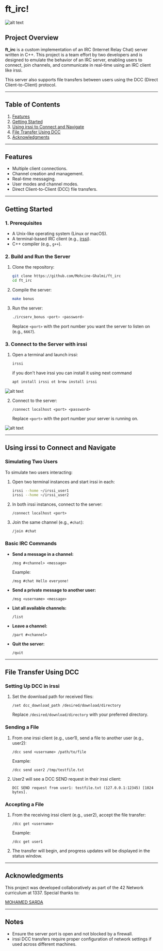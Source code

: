 # ft_irc!

![alt text](images/image3.png)

## Project Overview
**ft_irc** is a custom implementation of an IRC (Internet Relay Chat) server written in C++. This project is a team effort by two developers and is designed to emulate the behavior of an IRC server, enabling users to connect, join channels, and communicate in real-time using an IRC client like irssi.

This server also supports file transfers between users using the DCC (Direct Client-to-Client) protocol.

---

## Table of Contents
1. [Features](#features)
2. [Getting Started](#getting-started)
3. [Using irssi to Connect and Navigate](#using-irssi-to-connect-and-navigate)
4. [File Transfer Using DCC](#file-transfer-using-dcc)
5. [Acknowledgments](#acknowledgments)

---

## Features
- Multiple client connections.
- Channel creation and management.
- Real-time messaging.
- User modes and channel modes.
- Direct Client-to-Client (DCC) file transfers.

---

## Getting Started

### 1. Prerequisites
- A Unix-like operating system (Linux or macOS).
- A terminal-based IRC client (e.g., [irssi](https://irssi.org/)).
- C++ compiler (e.g., `g++`).

### 2. Build and Run the Server
1. Clone the repository:
   ```bash
   git clone https://github.com/Mohcine-Ghalmi/ft_irc
   cd ft_irc
   ```

2. Compile the server:
   ```bash
   make bonus
   ```

3. Run the server:
   ```bash
   ./ircserv_bonus <port> <password>
   ```
   Replace `<port>` with the port number you want the server to listen on (e.g., `6667`).


### 3. Connect to the Server with irssi
1. Open a terminal and launch irssi:
   ```bash
   irssi
   ```

   if you don't have irssi you can install it using next command 
   ```bash
   apt install irssi ot brew install irssi
   ```



![alt text](images/image.png)

2. Connect to the server:
   ```
   /connect localhost <port> <password> 
   ```
   Replace `<port>` with the port number your server is running on.

![alt text](images/image1.png)

---

## Using irssi to Connect and Navigate

### Simulating Two Users
To simulate two users interacting:
1. Open two terminal instances and start irssi in each:
   ```bash
   irssi --home ~/irssi_user1
   irssi --home ~/irssi_user2
   ```

2. In both irssi instances, connect to the server:
   ```
   /connect localhost <port>
   ```

3. Join the same channel (e.g., `#chat`):
   ```
   /join #chat
   ```

### Basic IRC Commands
- **Send a message in a channel:**
  ```
  /msg #<channel> <message>
  ```
  Example:
  ```
  /msg #chat Hello everyone!
  ```

- **Send a private message to another user:**
  ```
  /msg <username> <message>
  ```

- **List all available channels:**
  ```
  /list
  ```

- **Leave a channel:**
  ```
  /part #<channel>
  ```

- **Quit the server:**
  ```
  /quit
  ```

---

## File Transfer Using DCC

### Setting Up DCC in irssi
1. Set the download path for received files:
   ```
   /set dcc_download_path /desired/download/directory
   ```
   Replace `/desired/download/directory` with your preferred directory.

### Sending a File
1. From one irssi client (e.g., user1), send a file to another user (e.g., user2):
   ```
   /dcc send <username> /path/to/file
   ```
   Example:
   ```
   /dcc send user2 /tmp/testfile.txt
   ```

2. User2 will see a DCC SEND request in their irssi client:
   ```
   DCC SEND request from user1: testfile.txt (127.0.0.1:12345) [1024 bytes].
   ```

### Accepting a File
1. From the receiving irssi client (e.g., user2), accept the file transfer:
   ```
   /dcc get <username>
   ```
   Example:
   ```
   /dcc get user1
   ```

2. The transfer will begin, and progress updates will be displayed in the status window.

---

## Acknowledgments
This project was developed collaboratively as part of the 42 Network curriculum at 1337. Special thanks to:

[MOHAMED SARDA](https://github.com/Mohamedsarda)

---

## Notes
- Ensure the server port is open and not blocked by a firewall.
- irssi DCC transfers require proper configuration of network settings if used across different machines.

